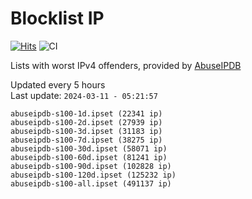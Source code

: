 # Blocklist IP

[![Hits](https://hits.seeyoufarm.com/api/count/incr/badge.svg?url=https%3A%2F%2Fgithub.com%2Fborestad%2Fblocklist-ip%2F&count_bg=%2379C83D&title_bg=%23555555&icon=&icon_color=%23E7E7E7&title=hits&edge_flat=false)](https://hits.seeyoufarm.com)  ![CI](https://img.shields.io/github/workflow/status/borestad/blocklist-ip/CI?style=flat-square)

Lists with worst IPv4 offenders, provided by [AbuseIPDB](https://www.abuseipdb.com/)

<!-- FOOTER-PLACEHOLDER -->
Updated every 5 hours<br>
Last update: `2024-03-11 - 05:21:57`
```
abuseipdb-s100-1d.ipset (22341 ip)
abuseipdb-s100-2d.ipset (27939 ip)
abuseipdb-s100-3d.ipset (31183 ip)
abuseipdb-s100-7d.ipset (38275 ip)
abuseipdb-s100-30d.ipset (58071 ip)
abuseipdb-s100-60d.ipset (81241 ip)
abuseipdb-s100-90d.ipset (102828 ip)
abuseipdb-s100-120d.ipset (125232 ip)
abuseipdb-s100-all.ipset (491137 ip)
```
